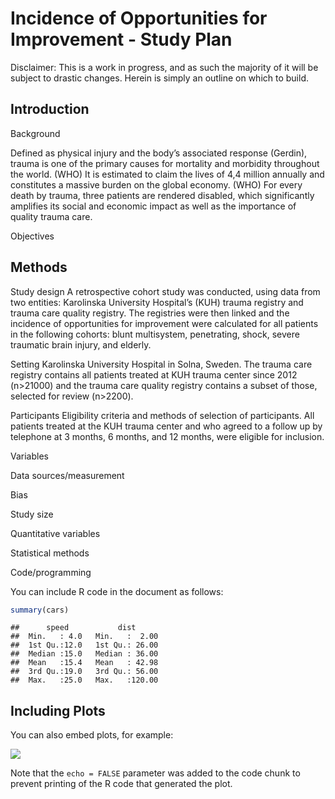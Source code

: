 Incidence of Opportunities for Improvement - Study Plan
================

Disclaimer: This is a work in progress, and as such the majority of it
will be subject to drastic changes. Herein is simply an outline on which
to build.

## Introduction

Background

Defined as physical injury and the body’s associated response (Gerdin),
trauma is one of the primary causes for mortality and morbidity
throughout the world. (WHO) It is estimated to claim the lives of 4,4
million annually and constitutes a massive burden on the global economy.
(WHO) For every death by trauma, three patients are rendered disabled,
which significantly amplifies its social and economic impact as well as
the importance of quality trauma care.

Objectives

## Methods

Study design A retrospective cohort study was conducted, using data from
two entities: Karolinska University Hospital’s (KUH) trauma registry and
trauma care quality registry. The registries were then linked and the
incidence of opportunities for improvement were calculated for all
patients in the following cohorts: blunt multisystem, penetrating,
shock, severe traumatic brain injury, and elderly.

Setting Karolinska University Hospital in Solna, Sweden. The trauma care
registry contains all patients treated at KUH trauma center since 2012
(n>21000) and the trauma care quality registry contains a subset of
those, selected for review (n>2200).

Participants Eligibility criteria and methods of selection of
participants. All patients treated at the KUH trauma center and who
agreed to a follow up by telephone at 3 months, 6 months, and 12 months,
were eligible for inclusion.

Variables

Data sources/measurement

Bias

Study size

Quantitative variables

Statistical methods

Code/programming

You can include R code in the document as follows:

``` r
summary(cars)
```

    ##      speed           dist       
    ##  Min.   : 4.0   Min.   :  2.00  
    ##  1st Qu.:12.0   1st Qu.: 26.00  
    ##  Median :15.0   Median : 36.00  
    ##  Mean   :15.4   Mean   : 42.98  
    ##  3rd Qu.:19.0   3rd Qu.: 56.00  
    ##  Max.   :25.0   Max.   :120.00

## Including Plots

You can also embed plots, for example:

![](Study-Plan_files/figure-gfm/pressure-1.png)<!-- -->

Note that the `echo = FALSE` parameter was added to the code chunk to
prevent printing of the R code that generated the plot.
